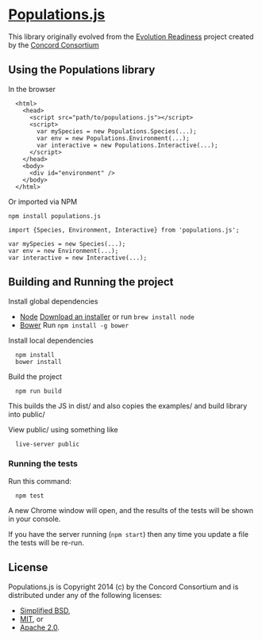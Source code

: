 # [Populations.js](https://github.com/concord-consortium/populations.js)

This library originally evolved from the [Evolution Readiness](http://concord.org/projects/evolution-readiness) project created by
the [Concord Consortium](http://www.concord.org/)

## Using the Populations library

In the browser

```
  <html>
    <head>
      <script src="path/to/populations.js"></script>
      <script>
        var mySpecies = new Populations.Species(...);
        var env = new Populations.Environment(...);
        var interactive = new Populations.Interactive(...);
      </script>
    </head>
    <body>
      <div id="environment" />
    </body>
  </html>
```

Or imported via NPM

`npm install populations.js`

```
import {Species, Environment, Interactive} from 'populations.js';

var mySpecies = new Species(...);
var env = new Environment(...);
var interactive = new Interactive(...);
```


## Building and Running the project

Install global dependencies

* [Node](http://nodejs.org/) [Download an installer](http://nodejs.org/download/) or run `brew install node`
* [Bower](http://bower.io/) Run `npm install -g bower`

Install local dependencies

```
  npm install
  bower install
```

Build the project

```
  npm run build
```

This builds the JS in dist/ and also copies the examples/ and build library into public/

View public/ using something like

```
  live-server public
```

### Running the tests

Run this command:

```
  npm test
```

A new Chrome window will open, and the results of the tests will be shown in your console.

If you have the server running (`npm start`) then any time you update a file the tests will
be re-run.

## License

Populations.js is Copyright 2014 (c) by the Concord Consortium and is distributed under
any of the following licenses:

- [Simplified BSD](http://www.opensource.org/licenses/BSD-2-Clause),
- [MIT](http://www.opensource.org/licenses/MIT), or
- [Apache 2.0](http://www.opensource.org/licenses/Apache-2.0).
